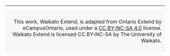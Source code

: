 ---
<div style="text-align: right; vertical-align: middle; font-size: medium; background-color: #f7f7f7; padding: 10px 10px;">

  This work, Waikato Extend, is adapted from Ontario Extend by eCampusOntario, used under a [CC BY-NC-SA 4.0](http://creativecommons.org/licenses/by-nc-sa/4.0/) license. Waikato Extend is licensed CC BY-NC-SA by The University of Waikato.
</div>
